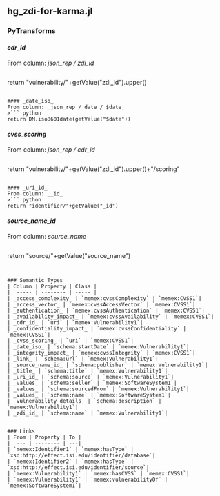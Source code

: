 ## hg_zdi-for-karma.jl

### PyTransforms
#### _cdr_id_
From column: _json_rep / zdi_id_
>``` python
return "vulnerability/"+getValue("zdi_id").upper()
```

#### _date_iso_
From column: _json_rep / date / $date_
>``` python
return DM.iso8601date(getValue("$date"))
```

#### _cvss_scoring_
From column: _json_rep / cdr_id_
>``` python
return "vulnerability/"+getValue("zdi_id").upper()+"/scoring"
```

#### _uri_id_
From column: __id_
>``` python
return "identifier/"+getValue("_id")
```

#### _source_name_id_
From column: _source_name_
>``` python
return "source/"+getValue("source_name")
```


### Semantic Types
| Column | Property | Class |
|  ----- | -------- | ----- |
| _access_complexity_ | `memex:cvssComplexity` | `memex:CVSS1`|
| _access_vector_ | `memex:cvssAccessVector` | `memex:CVSS1`|
| _authentication_ | `memex:cvssAuthentication` | `memex:CVSS1`|
| _availability_impact_ | `memex:cvssAvailability` | `memex:CVSS1`|
| _cdr_id_ | `uri` | `memex:Vulnerability1`|
| _confidentiality_impact_ | `memex:cvssConfidentiality` | `memex:CVSS1`|
| _cvss_scoring_ | `uri` | `memex:CVSS1`|
| _date_iso_ | `schema:startDate` | `memex:Vulnerability1`|
| _integrity_impact_ | `memex:cvssIntegrity` | `memex:CVSS1`|
| _link_ | `schema:url` | `memex:Vulnerability1`|
| _source_name_id_ | `schema:publisher` | `memex:Vulnerability1`|
| _title_ | `schema:title` | `memex:Vulnerability1`|
| _uri_id_ | `schema:source` | `memex:Vulnerability1`|
| _values_ | `schema:seller` | `memex:SoftwareSystem1`|
| _values_ | `schema:sourcedFrom` | `memex:Vulnerability1`|
| _values_ | `schema:name` | `memex:SoftwareSystem1`|
| _vulnerability_details_ | `schema:description` | `memex:Vulnerability1`|
| _zdi_id_ | `schema:name` | `memex:Vulnerability1`|


### Links
| From | Property | To |
|  --- | -------- | ---|
| `memex:Identifier1` | `memex:hasType` | `xsd:http://effect.isi.edu/identifier/database`|
| `memex:Identifier2` | `memex:hasType` | `xsd:http://effect.isi.edu/identifier/source`|
| `memex:Vulnerability1` | `memex:hasCVSS` | `memex:CVSS1`|
| `memex:Vulnerability1` | `memex:vulnerabilityOf` | `memex:SoftwareSystem1`|
